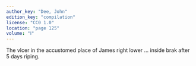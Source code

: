 ```yaml
---
author_key: "Dee, John"
edition_key: "compilation"
license: "CC0 1.0"
location: "page 125"
volume: "Ⅰ"
---
```

The vlcer in the accustomed place of James right lower … inside brak after 5
days riping.
